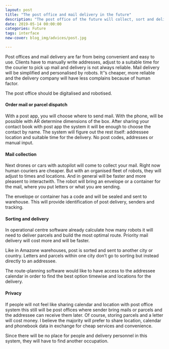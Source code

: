 ```yaml
---
layout: post
title: "The post office and mail delivery in the future"
description: "The post office of the future will collect, sort and deliver mails by itlesf."
date: 2019-05-14 00:00:00
categories: Future
tags: interface
new-cover: blog_img/advices/post.jpg

---
```


Post offices and mail delivery are far from being convenient and easy to use. Clients have to manually write addresses, adjust to a suitable time for the courier to pick up mail and delivery is not always reliable. Mail delivery will be simplified and personalised by robots. It'’s cheaper, more reliable and the delivery company will have less complains because of human factor.

The post office should be digitalised and robotised.

#### Order mail or parcel dispatch

With a post app, you will choose where to send mail. With the phone, will be possible with AR determine dimensions of the box. After sharing your contact book with post app the system it will be enough to choose the contact by name. The system will figure out the rest itself: addressee location and suitable time for the delivery. No post codes, addresses or manual input.

#### Mail collection

Next drones or cars with autopilot will come to collect your mail. Right now human couriers are cheaper. But with an organised fleet of robots, they will adjust to times and locations. And in general will be faster and more pleasent to interactwith. The robot will bring an envelope or a container for the mail, where you put letters or what you are sending.

The envelope or container has a code and will be sealed and sent to warehouse. This will provide identification of post delivery, senders and tracking.

#### Sorting and delivery

In operational centre software already calculate how many robots it will need to deliver parcels and build the most optimal route. Priority mail delivery will cost more and will be faster. 

Like in Amazone warehouses, post is sorted and sent to another city or country. Letters and parcels within one city don’t go to sorting but instead directly to an addressee. 

The route-planning software would like to have access to the addressee calendar in order to find the best option timewise and locations for the delivery. 

#### Privacy

If people will not feel like sharing calendar and location with post office system this still will be post offices where sender bring mails or parcels and the addressee can receive them later. Of course, storing parcels and a letter will cost money. I believe the majority will prefer to share location, calendar and phonebook data in exchange for cheap services and convenience. 

Since there will be no place for people and delivery personnel in this system, they will have to find another occupation.
